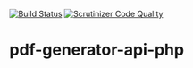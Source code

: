 [![Build Status](https://travis-ci.org/bruno-farias/pdf-generator-api-php.svg?branch=master)](https://travis-ci.org/bruno-farias/pdf-generator-api-php)
[![Scrutinizer Code Quality](https://scrutinizer-ci.com/g/bruno-farias/pdf-generator-api-php/badges/quality-score.png?b=master)](https://scrutinizer-ci.com/g/bruno-farias/pdf-generator-api-php/?branch=master)


# pdf-generator-api-php
